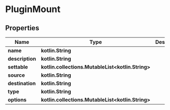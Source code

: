 
# PluginMount

## Properties
Name | Type | Description | Notes
------------ | ------------- | ------------- | -------------
**name** | **kotlin.String** |  | 
**description** | **kotlin.String** |  | 
**settable** | **kotlin.collections.MutableList&lt;kotlin.String&gt;** |  | 
**source** | **kotlin.String** |  | 
**destination** | **kotlin.String** |  | 
**type** | **kotlin.String** |  | 
**options** | **kotlin.collections.MutableList&lt;kotlin.String&gt;** |  | 



